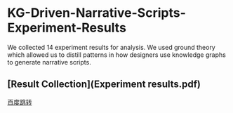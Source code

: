 # KG-Driven-Narrative-Scripts-Experiment-Results
We collected 14 experiment results for analysis. We used ground theory which allowed us to distill patterns in how designers use knowledge graphs to generate narrative scripts.

## [Result Collection](Experiment results.pdf)
[百度跳转](http://www.baidu.com/)
